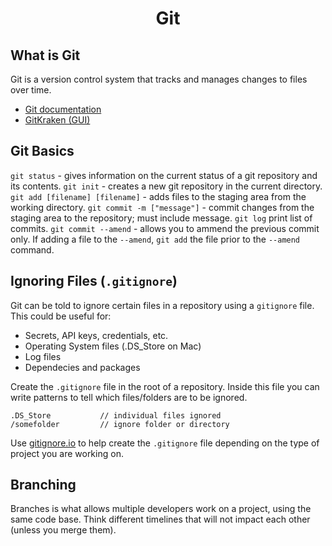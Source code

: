 <h1 style="text-align: center">Git</h1>

## What is Git
Git is a version control system that tracks and manages changes to files over time. 

* [Git documentation](https://git-scm.com/)
* [GitKraken (GUI)](https://www.gitkraken.com/)

## Git Basics

```git status``` - gives information on the current status of a git repository and its contents. 
```git init``` - creates a new git repository in the current directory.
```git add [filename] [filename]``` -   adds files to the staging area from the working directory.
```git commit -m ["message"]``` - commit changes from the staging area to the repository; must include message. 
```git log``` print list of commits.
```git commit --amend``` - allows you to ammend the previous commit only. If adding a file to the ```--amend```, ```git add``` the file prior to the ```--amend``` command.


## Ignoring Files (```.gitignore```)
Git can be told to ignore certain files in a repository using a ```gitignore``` file. This could be useful for: 

* Secrets, API keys, credentials, etc.
* Operating System files (.DS_Store on Mac)
* Log files
* Dependecies and packages

Create the ```.gitignore``` file in the root of a repository. Inside this file you can write patterns to tell which files/folders are to be ignored.

    .DS_Store           // individual files ignored
    /somefolder         // ignore folder or directory

Use [gitignore.io](https://www.toptal.com/developers/gitignore) to help create the ```.gitignore``` file depending on the type of project you are working on.

## Branching
Branches is what allows multiple developers work on a project, using the same code base. Think different timelines that will not impact each other (unless you merge them). 